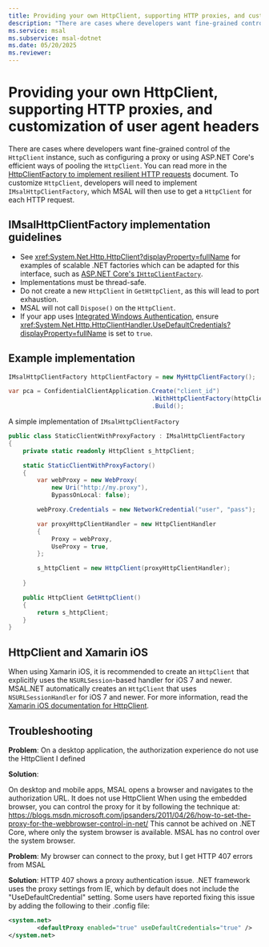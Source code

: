 ```yaml
---
title: Providing your own HttpClient, supporting HTTP proxies, and customization of user agent headers
description: "There are cases where developers want fine-grained control of the HttpClient instance, such as configuring a proxy or using ASP.NET Core's efficient ways of pooling the HttpClient."
ms.service: msal
ms.subservice: msal-dotnet
ms.date: 05/20/2025
ms.reviewer: 
---
```


# Providing your own HttpClient, supporting HTTP proxies, and customization of user agent headers

There are cases where developers want fine-grained control of the `HttpClient` instance, such as configuring a proxy or using ASP.NET Core's efficient ways of pooling the `HttpClient`. You can read more in the [HttpClientFactory to implement resilient HTTP requests](/dotnet/standard/microservices-architecture/implement-resilient-applications/use-httpclientfactory-to-implement-resilient-http-requests) document. To customize `HttpClient`, developers will need to implement `IMsalHttpClientFactory`, which MSAL will then use to get a `HttpClient` for each HTTP request.

## IMsalHttpClientFactory implementation guidelines

- See <xref:System.Net.Http.HttpClient?displayProperty=fullName> for examples of scalable .NET factories which can be adapted for this interface, such as [ASP.NET Core's `IHttpClientFactory`](/aspnet/core/fundamentals/http-requests).
- Implementations must be thread-safe.
- Do not create a new `HttpClient` in `GetHttpClient`, as this will lead to port exhaustion.
- MSAL will not call `Dispose()` on the `HttpClient`.
- If your app uses [Integrated Windows Authentication](../acquiring-tokens/desktop-mobile/integrated-windows-authentication.md), ensure <xref:System.Net.Http.HttpClientHandler.UseDefaultCredentials?displayProperty=fullName> is set to `true`.

## Example implementation

```csharp
IMsalHttpClientFactory httpClientFactory = new MyHttpClientFactory();

var pca = ConfidentialClientApplication.Create("client_id") 
                                        .WithHttpClientFactory(httpClientFactory)
                                        .Build();
```

A simple implementation of `IMsalHttpClientFactory`

```csharp
public class StaticClientWithProxyFactory : IMsalHttpClientFactory
{
    private static readonly HttpClient s_httpClient;

    static StaticClientWithProxyFactory()
    {
        var webProxy = new WebProxy(
            new Uri("http://my.proxy"),
            BypassOnLocal: false);

        webProxy.Credentials = new NetworkCredential("user", "pass");

        var proxyHttpClientHandler = new HttpClientHandler
        {
            Proxy = webProxy,
            UseProxy = true,
        };

        s_httpClient = new HttpClient(proxyHttpClientHandler);
        
    }

    public HttpClient GetHttpClient()
    {
        return s_httpClient;
    }
}
```


## HttpClient and Xamarin iOS

When using Xamarin iOS, it is recommended to create an `HttpClient` that explicitly uses the `NSURLSession`-based handler for iOS 7 and newer. MSAL.NET automatically creates an `HttpClient` that uses `NSURLSessionHandler` for iOS 7 and newer. For more information, read the [Xamarin iOS documentation for HttpClient](/xamarin/cross-platform/macios/http-stack).

## Troubleshooting

**Problem**: On a desktop application, the authorization experience do not use the HttpClient I defined

**Solution**:

On desktop and mobile apps, MSAL opens a browser and navigates to the authorization URL. It does not use HttpClient
When using the embedded browser, you can control the proxy for it by following the technique at:  https://blogs.msdn.microsoft.com/jpsanders/2011/04/26/how-to-set-the-proxy-for-the-webbrowser-control-in-net/
This cannot be achived on .NET Core, where only the system browser is available. MSAL has no control over the system browser.

**Problem**: My browser can connect to the proxy, but I get HTTP 407 errors from MSAL

**Solution**: HTTP 407 shows a proxy authentication issue. .NET framework uses the proxy settings from IE, which by default does not include the "UseDefaultCredential" setting. Some users have reported fixing this issue by adding the following to their .config file: 

```xml
<system.net>
        <defaultProxy enabled="true" useDefaultCredentials="true" />  
</system.net>
```
